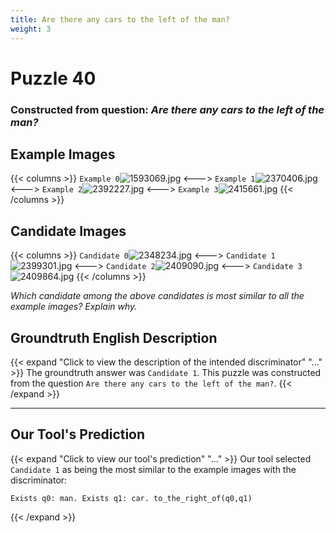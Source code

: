 ```yaml
---
title: Are there any cars to the left of the man?
weight: 3
---
```


# Puzzle 40
### Constructed from question: _Are there any cars to the left of the man?_


## Example Images
{{< columns >}}
`Example 0`![1593069.jpg](/gqa_images/1593069.jpg)
<--->
`Example 1`![2370406.jpg](/gqa_images/2370406.jpg)
<--->
`Example 2`![2392227.jpg](/gqa_images/2392227.jpg)
<--->
`Example 3`![2415661.jpg](/gqa_images/2415661.jpg)
{{< /columns >}}

## Candidate Images
{{< columns >}}
`Candidate 0`![2348234.jpg](/gqa_images/2348234.jpg)
<--->
`Candidate 1`![2399301.jpg](/gqa_images/2399301.jpg)
<--->
`Candidate 2`![2409090.jpg](/gqa_images/2409090.jpg)
<--->
`Candidate 3`![2409864.jpg](/gqa_images/2409864.jpg)
{{< /columns >}}

*Which candidate among the above candidates is most similar to all the example images? Explain why.*

## Groundtruth English Description

{{< expand "Click to view the description of the intended discriminator" "..." >}}
The groundtruth answer was `Candidate 1`. This puzzle was constructed from the question `Are there any cars to the left of the man?`.
{{< /expand >}}

---

## Our Tool's Prediction

{{< expand "Click to view our tool's prediction" "..." >}}
Our tool selected `Candidate 1` as being the most similar to the example images with the discriminator:
```plaintext
Exists q0: man. Exists q1: car. to_the_right_of(q0,q1)
```
{{< /expand >}}
